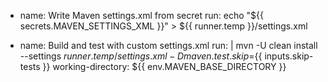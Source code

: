 - name: Write Maven settings.xml from secret
  run: echo "${{ secrets.MAVEN_SETTINGS_XML }}" > ${{ runner.temp }}/settings.xml

- name: Build and test with custom settings.xml
  run: |
    mvn -U clean install --settings ${{ runner.temp }}/settings.xml -Dmaven.test.skip=${{ inputs.skip-tests }}
  working-directory: ${{ env.MAVEN_BASE_DIRECTORY }}
